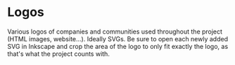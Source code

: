 # Logos

Various logos of companies and communities used throughout the project (HTML images, website…). Ideally SVGs. Be sure to open each newly added SVG in Inkscape and crop the area of the logo to only fit exactly the logo, as that's what the project counts with.
